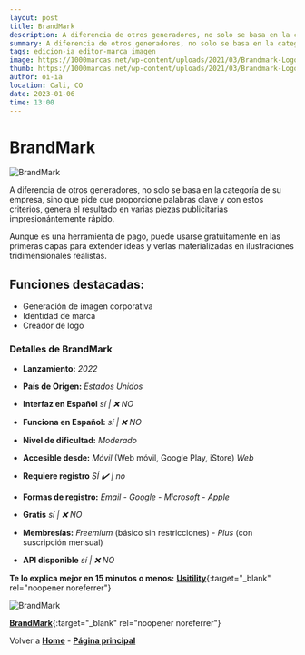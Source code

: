 ```yaml
---
layout: post
title: BrandMark
description: A diferencia de otros generadores, no solo se basa en la categoría de su empresa, sino que pide que proporcione palabras clave y con estos criterios.
summary: A diferencia de otros generadores, no solo se basa en la categoría de su empresa, sino que pide que proporcione palabras clave y con estos criterios, genera el resultado en varias piezas publicitarias impresionántemente rápido.
tags: edicion-ia editor-marca imagen
image: https://1000marcas.net/wp-content/uploads/2021/03/Brandmark-Logo-500x281.png
thumb: https://1000marcas.net/wp-content/uploads/2021/03/Brandmark-Logo-500x281.png
author: oi-ia
location: Cali, CO
date: 2023-01-06
time: 13:00
---
```


# BrandMark

![BrandMark](https://1000marcas.net/wp-content/uploads/2021/03/Brandmark-Logo-500x281.png)

A diferencia de otros generadores, no solo se basa en la categoría de su empresa, sino que pide que proporcione palabras clave y con estos criterios, genera el resultado en varias piezas publicitarias impresionántemente rápido.

Aunque es una herramienta de pago, puede usarse gratuitamente en las primeras capas para extender ideas y verlas materializadas en ilustraciones tridimensionales realistas.

## Funciones destacadas:

- Generación de imagen corporativa
- Identidad de marca
- Creador de logo

### Detalles de BrandMark

- **Lanzamiento:**
  _2022_

- **País de Origen:**
  _Estados Unidos_

- **Interfaz en Español**
  _sí | ❌ NO_

- **Funciona en Español:**
  _sí | ❌ NO_

- **Nivel de dificultad:**
  _Moderado_

- **Accesible desde:**
  _Móvil_ (Web móvil, Google Play, iStore)
  _Web_

- **Requiere registro**
  _SÍ ✔️ | no_

- **Formas de registro:**
  _Email_ - _Google_ - _Microsoft_ - _Apple_

- **Gratis**
  _sí | ❌ NO_

- **Membresías:**
  _Freemium_ (básico sin restricciones) - _Plus_ (con suscripción mensual)

- **API disponible**
  _sí | ❌ NO_

**Te lo explica mejor en 15 minutos o menos:**
[**Usitility**](https://www.youtube.com/watch?v=_1hnobhKspI){:target="\_blank" rel="noopener noreferrer"}

![BrandMark](https://1000marcas.net/wp-content/uploads/2021/03/Brandmark-Logo-500x281.png)

[**BrandMark**](https://brandmark.io/){:target="\_blank" rel="noopener noreferrer"}

Volver a [**Home**](https://lucfreelance.github.io/board/) -
[**Página principal**](https://oportunidadesilimitadas.com)
